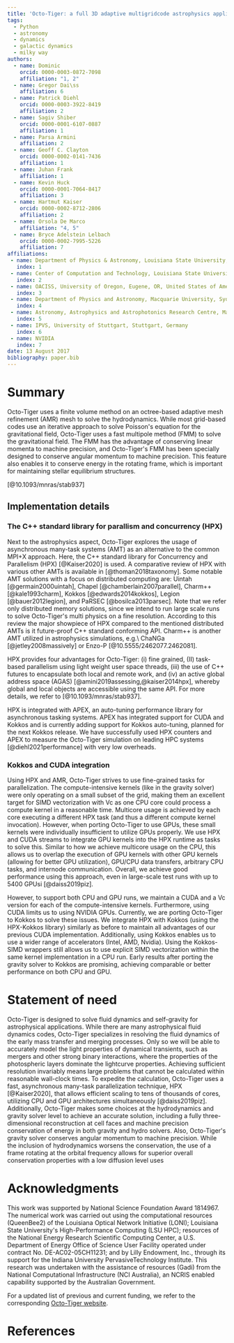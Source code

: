 ```yaml
---
title: 'Octo-Tiger: a full 3D adaptive multigridcode astrophysics application accelerated using the asynchronous many-task runtime HPX '
tags:
  - Python
  - astronomy
  - dynamics
  - galactic dynamics
  - milky way
authors:
  - name: Dominic
    orcid: 0000-0003-0872-7098
    affiliation: "1, 2" 
  - name: Gregor Dai\ss
    affiliation: 6
  - name: Patrick Diehl
    orcid: 0000-0003-3922-8419
    affiliation: 2
  - name: Sagiv Shiber
    orcid: 0000-0001-6107-0887
    affiliation: 1
  - name: Parsa Armini
    affiliation: 2
  - name: Geoff C. Clayton
    orcid: 0000-0002-0141-7436
    affiliation: 1
  - name: Juhan Frank
    affiliation: 1
  - name: Kevin Huck
    orcid: 0000-0001-7064-8417
    affiliation: 3
  - name: Hartmut Kaiser
    orcid: 0000-0002-8712-2806
    affiliation: 2
  - name: Orsola De Marco
    affiliation: "4, 5"
  - name: Bryce Adelstein Lelbach
    orcid: 0000-0002-7995-5226
    affiliation: 7
affiliations:
 - name: Department of Physics & Astronomy, Louisiana State University, Baton Rouge, LA, United States of America
   index: 1
 - name: Center of Computation and Technology, Louisiana State University, Baton Rouge, LA, United States of America
   index: 2
 - name: OACISS, University of Oregon, Eugene, OR, United States of America
   index: 3
 - name: Department of Physics and Astronomy, Macquarie University, Sydney, NSW 2109, Australia
   index: 4
 - name: Astronomy, Astrophysics and Astrophotonics Research Centre, Macquarie University, Sydney, NSW 2109, Australia
   index: 5
 - name: IPVS, University of Stuttgart, Stuttgart, Germany
   index: 6
 - name: NVIDIA
   index: 7
date: 13 August 2017
bibliography: paper.bib
---
```


# Summary

Octo-Tiger uses a finite volume method on an octree-based adaptive mesh refinement (AMR) mesh to solve the hydrodynamics. While most grid-based codes use an iterative approach to solve Poisson's equation for the gravitational field, Octo-Tiger uses a fast multipole method (FMM) to solve the gravitational field. The FMM has the advantage of conserving linear momenta to machine precision, and Octo-Tiger's FMM has been specially designed to conserve angular momentum to machine precision. This feature also enables it to conserve energy in the rotating frame, which is important for maintaining stellar equilibrium structures. 

[@10.1093/mnras/stab937]

## Implementation details

### The C++ standard library for parallism and concurrency (HPX)

Next to the astrophysics aspect, Octo-Tiger explores the usage of asynchronous many-task systems (AMT) as an alternative to the common MPI+X approach. Here, the C++ standard library for Concurrency and Parallelism (HPX) [@Kaiser2020] is used. A comparative review of HPX with  various other AMTs is available in [@thoman2018taxonomy]. Some notable AMT solutions with a focus on distributed computing are: Uintah [@germain2000uintah], Chapel [@chamberlain2007parallel], Charm++ [@kale1993charm], Kokkos [@edwards2014kokkos], Legion [@bauer2012legion], and PaRSEC [@bosilca2013parsec]. Note that we refer only distributed memory solutions, since we intend to run large scale runs to solve Octo-Tiger's multi physics on a fine resolution. According to this review the major showpiece of HPX compared to the mentioned distributed AMTs is it future-proof C++ standard conforming API. Charm++ is another AMT utilized in astrophysics simulations, e.g.\ ChaNGa [@jetley2008massively] or Enzo-P [@10.5555/2462077.2462081].  

HPX provides four advantages for Octo-Tiger: (i) fine grained, (II) task-based parallelism using light weight user space threads, (iii) the use of C++ futures to encapsulate both local and remote work, and (iv) an active global address space (AGAS) [@amini2019assessing,@kaiser2014hpx], whereby global and local objects are accessible using the same API. For more details, we refer to [@10.1093/mnras/stab937].

HPX is integrated with APEX, an auto-tuning performance library for asynchronous tasking systems.  APEX has integrated support for CUDA and Kokkos and is currently adding support for Kokkos auto-tuning, planned for the next Kokkos release.  We have successfully used HPX counters and APEX to measure the Octo-Tiger simulation on leading HPC systems [@diehl2021performance] with very low overheads.

### Kokkos and CUDA integration

Using HPX and AMR, Octo-Tiger strives to use fine-grained tasks for parallelization. The compute-intensive kernels (like in the gravity solver) were only operating on a small subset of the grid, making them an excellent target for SIMD vectorization with Vc as one CPU core could process a compute kernel in a reasonable time. Multicore usage is achieved by each core executing a different HPX task (and thus a different compute kernel invocation). However, when porting Octo-Tiger to use GPUs, these small kernels were individually insufficient to utilize GPUs properly. We use HPX and CUDA streams to integrate GPU kernels into the HPX runtime as tasks to solve this. Similar to how we achieve multicore usage on the CPU, this allows us to overlap the execution of GPU kernels with other GPU kernels (allowing for better GPU utilization), GPU/CPU data transfers, arbitrary CPU tasks, and internode communication. 
Overall, we achieve good performance using this approach, even in large-scale test runs with up to 5400 GPUsi [@daiss2019piz].

However, to support both CPU and GPU runs, we maintain a CUDA and a Vc version for each of the compute-intensive kernels. Furthermore, using CUDA limits us to using NVIDIA GPUs. Currently, we are porting Octo-Tiger to Kokkos to solve these issues. We integrate HPX with Kokkos (using the HPX-Kokkos library) similarly as before to maintain all advantages of our previous CUDA implementation. Additionally, using Kokkos enables us to use a wider range of accelerators (Intel, AMD, Nvidia). Using the Kokkos-SIMD wrappers still allows us to use explicit SIMD vectorization within the same kernel implementation in a CPU run. Early results after porting the gravity solver to Kokkos are promising, achieving comparable or better performance on both CPU and GPU.

# Statement of need

Octo-Tiger is designed to solve fluid dynamics and self-gravity for astrophysical applications. While there are many astrophysical fluid dynamics codes, Octo-Tiger specializes in resolving the fluid dynamics of the early mass transfer and merging processes. Only so we will be able to accurately model the light properties of dynamical transients, such as mergers and other strong binary interactions, where the properties of the photospheric layers dominate the lightcurve properties. Achieving sufficient resolution invariably means large problems that cannot be calculated within reasonable wall-clock times. To expedite the calculation, Octo-Tiger uses a fast, asynchronous many-task parallelization technique, HPX [@Kaiser2020], that allows efficient scaling to tens of thousands of cores, utilizing CPU and GPU architectures simultaneously [@daiss2019piz].
Additionally, Octo-Tiger makes some choices at the hydrodynamics and gravity solver level to achieve an accurate solution, including a fully three-dimensional reconstruction at cell faces and machine precision conservation of energy in both gravity and hydro solvers. Also, Octo-Tiger's gravity solver conserves angular momentum to machine precision. While the inclusion of hydrodynamics worsens the conservation, the use of a frame rotating at the orbital frequency allows for superior overall conservation properties with a low diffusion level uses 


# Acknowledgments

This work was supported by National Science Foundation Award 1814967. The numerical work was carried out using the computational resources (QueenBee2) of the Louisiana Optical Network Initiative (LONI); Louisiana State University's High-Performance Computing (LSU HPC); resources of the National Energy Research Scientific Computing Center, a U.S. Department of Energy Office of Science User Facility operated under contract No. DE-AC02-05CH11231; and by Lilly Endowment,  Inc., through its support for the Indiana University PervasiveTechnology Institute. This research was undertaken with the assistance of resources  (Gadi) from the  National  Computational  Infrastructure  (NCI  Australia), an NCRIS enabled capability supported by the Australian Government.

For a updated list of previous and current funding, we refer to the corresponding [Octo-Tiger website](https://github.com/STEllAR-GROUP/octotiger#funding).


# References

